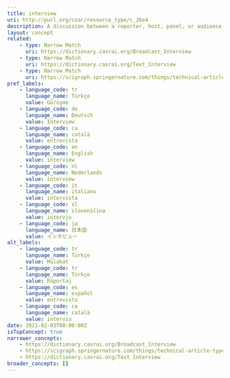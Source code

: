 ```yaml
---
title: interview
uri: http://purl.org/coar/resource_type/c_26e4
description: A discussion between a reporter, host, panel, or audience and a newsmaker, author, or celebrity, recorded (edited or unedited) in print, on film or video, as transcript or as a sound recording. (Adapted from ODLIS)
layout: concept
related:
    - type: Narrow Match
      uri: https://dictionary.casrai.org/Broadcast_Interview
    - type: Narrow Match
      uri: https://dictionary.casrai.org/Text_Interview
    - type: Narrow Match
      uri: https://scigraph.springernature.com/things/technical-article-types/interview
pref_labels:
    - language_code: tr
      language_name: Türkçe
      value: Görüşme
    - language_code: de
      language_name: Deutsch
      value: Interview
    - language_code: ca
      language_name: català
      value: entrevista
    - language_code: en
      language_name: English
      value: interview
    - language_code: nl
      language_name: Nederlands
      value: interview
    - language_code: it
      language_name: italiano
      value: intervista
    - language_code: sl
      language_name: slovenščina
      value: intervju
    - language_code: ja
      language_name: 日本語
      value: インタビュー
alt_labels:
    - language_code: tr
      language_name: Türkçe
      value: Mülakat
    - language_code: tr
      language_name: Türkçe
      value: Röportaj
    - language_code: es
      language_name: español
      value: entrevista
    - language_code: ca
      language_name: català
      value: interviu
date: 2021-02-03T00:00:00Z
isTopConcept: true
narrower_concepts:
    - https://dictionary.casrai.org/Broadcast_Interview
    - https://scigraph.springernature.com/things/technical-article-types/interview
    - https://dictionary.casrai.org/Text_Interview
broader_concepts: []
---
```


